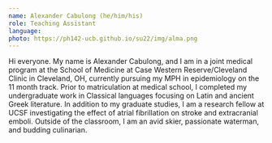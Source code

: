 ```yaml
---
name: Alexander Cabulong (he/him/his)
role: Teaching Assistant
language: 
photo: https://ph142-ucb.github.io/su22/img/alma.png
---
```


Hi everyone. My name is Alexander Cabulong, and I am in a joint medical program at the School of Medicine at Case Western Reserve/Cleveland Clinic in Cleveland, OH, currently pursuing my MPH in epidemiology on the 11 month track. Prior to matriculation at medical school, I completed my undergraduate work in Classical languages focusing on Latin and ancient Greek literature. In addition to my graduate studies, I am a research fellow at UCSF investigating the effect of atrial fibrillation on stroke and extracranial emboli. Outside of the classroom, I am an avid skier, passionate waterman, and budding culinarian.